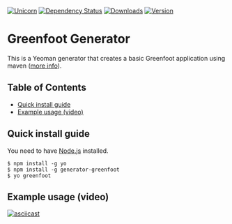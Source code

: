 [![Unicorn](https://img.shields.io/badge/unicorn-approved-ff69b4.svg?style=flat)](https://www.youtube.com/watch?v=qRC4Vk6kisY) [![Dependency Status](https://david-dm.org/lfuelling/generator-greenfoot.svg)](https://david-dm.org/lfuelling/generator-greenfoot) [![Downloads](https://img.shields.io/npm/dm/generator-greenfoot.svg)](https://img.shields.io/) [![Version](https://img.shields.io/npm/v/generator-greenfoot.svg)](https://www.npmjs.com/package/generator-greenfoot)

# Greenfoot Generator

This is a Yeoman generator that creates a basic Greenfoot application using maven ([more info](https://blog.lerk.io/making-games-with-greenfoot-without-greenfoot/)).

## Table of Contents

- [Quick install guide](#quick-install-guide)
- [Example usage (video)](#example-usage-video)

## Quick install guide

You need to have [Node.js](https://nodejs.org) installed.

	$ npm install -g yo
	$ npm install -g generator-greenfoot
	$ yo greenfoot

## Example usage (video)

[![asciicast](https://asciinema.org/a/216429.svg)](https://asciinema.org/a/216429)
